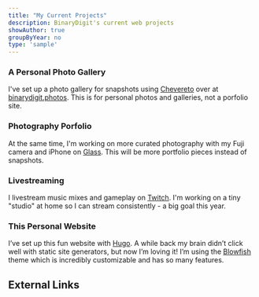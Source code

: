 ```yaml
---
title: "My Current Projects"
description: BinaryDigit's current web projects
showAuthor: true
groupByYear: no
type: 'sample'
---
```


### A Personal Photo Gallery

I've set up a photo gallery for snapshots using [Chevereto](https://chevereto.com/) over at [binarydigit.photos](https://binarydigit.photos). This is for personal photos and galleries, not a porfolio site.

### Photography Porfolio

At the same time, I'm working on more curated photography with my Fuji camera and iPhone on [Glass](https://glass.photo/binarydigit). This will be more portfolio pieces instead of snapshots.

### Livestreaming

I livestream music mixes and gameplay on [Twitch](https://www.twitch.tv/binarydigit/about). I'm working on a tiny "studio" at home so I can stream consistently - a big goal this year.

### This Personal Website

I’ve set up this fun website with [Hugo](https://gohugo.io). A while back my brain didn’t click well with static site generators, but now I’m loving it! I’m using the [Blowfish](https://blowfish.page) theme which is incredibly customizable and has so many features.

## External Links